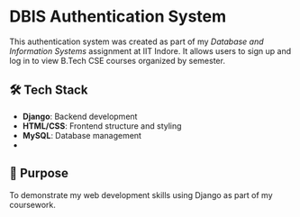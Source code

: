 # DBIS Authentication System

This authentication system was created as part of my *Database and Information Systems* assignment at IIT Indore. It allows users to sign up and log in to view B.Tech CSE courses organized by semester.


## 🛠️ Tech Stack
- **Django**: Backend development
- **HTML/CSS**: Frontend structure and styling
- **MySQL**: Database management
- 
## 🎯 Purpose
To demonstrate my web development skills using Django as part of my coursework.
